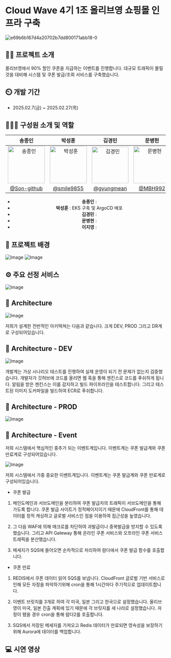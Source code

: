 # Cloud Wave 4기 1조 올리브영 쇼핑몰 인프라 구축
![e69b6b167d4a20702b7dd800171abb18-0](https://github.com/user-attachments/assets/981447fa-cd45-41e0-bba1-046567d8c971)

## 👨‍🏫 프로젝트 소개
올리브영에서 90% 할인 쿠폰을 지급하는 이벤트를 진행합니다. 대규모 트래픽이 몰릴것을 대비해 시스템 및 쿠폰 발급/조회 서비스를 구축했습니다.

## ⏲️ 개발 기간 
- 2025.02.7(금) ~ 2025.02.27(목)

  
## 🧑‍🤝‍🧑 구성원 소개 및 역할
<div align="center">

|  송종인  |  박성훈  |  김경민  |  문병헌  |  이지영  |
| :-----: | :-----: |  :-----: |  :-----: |   :-----: | 
| <img width="116" alt="송종인" src="https://github.com/user-attachments/assets/04ffd101-0699-49bd-8ca4-04a8f9432aa3" /> | <img width="116" alt="박성훈" src="https://github.com/user-attachments/assets/2d95ede3-1867-4ee8-a0a7-44c86f94f9dd" />| <img width="115" alt="김경민" src="https://github.com/user-attachments/assets/9e61b2ae-3385-4cbe-82ce-118c4943000d" />| <img width="116" alt="문병헌" src="https://github.com/user-attachments/assets/7ebcbd47-e931-4da4-a4e1-d30428afab53" />| <img width="116" alt="이지영" src="https://github.com/user-attachments/assets/3ecf1a86-aa0c-4a83-a9cc-494eabf198d0" />
|[@Son-github](https://github.com/Son-github)| [@smile9855](https://github.com/smile9855)| [@gyungmean](https://github.com/gyungmean) | [@MBH992](https://github.com/MBH992) | [@lakedata](https://github.com/lakedata) | 


- **송종인** : 
- **박성훈** : EKS 구축 및 ArgoCD 배포
- **김경민** : 
- **문병현** : 
- **이지영** : 
 
</div>


## 📌 프로젝트 배경
![Image](https://github.com/user-attachments/assets/6aa3f88b-8e18-4523-b213-86f96fb6dc3b)
![Image](https://github.com/user-attachments/assets/3dd3a565-752a-448b-98e6-4717918054b2)

## ⚙️ 주요 선정 서비스
![Image](https://github.com/user-attachments/assets/6f75661c-977e-4573-8e17-607f78ea6909)

## 📝 Architecture
![Image](https://github.com/user-attachments/assets/28161e59-12c9-40e2-900f-0f8f941de8b3)

저희가 설계한 전반적인 아키텍쳐는 다음과 같습니다.
크게 DEV, PROD 그리고 DR계로 구성되어있습니다.

## 📝 Architecture - DEV
![Image](https://github.com/user-attachments/assets/55a69d09-a754-4ba8-b9d6-6b6ebbe159ce)

개발계는 가상 시나리오 테스트를 진행하여 실제 운영이 되기 전 문제가 없는지 검증했습니다.
개발자가 깃허브에 코드를 올리면 웹 훅을 통해 젠킨스로 코드를 푸쉬하게 됩니다.
알림을 받은 젠킨스는 이를 감지하고 빌드 파이프라인을 테스트합니다. 그리고 테스트된 이미지 도커파일을 빌드하여 ECR로 푸쉬합니다.

## 📝 Architecture - PROD
![Image](https://github.com/user-attachments/assets/a0ffe962-3471-444d-8404-1bc76601d763)

## 📝 Architecture - Event
저희 시스템에서 핵심적인 중추가 되는 이벤트계입니다.
이벤트계는 쿠폰 발급계와 쿠폰 만료계로 구성되어있습니다.

![Image](https://github.com/user-attachments/assets/8766074a-fb6e-45e0-8ef2-452ab5b64c90)

저희 시스템에서 가중 중요한 이벤트계입니다.
이벤트계는 쿠폰 발급계와 쿠폰 만료계로 구성되어있습니다.

- 쿠폰 발급

1.	메인도메인과 서브도메인을 분리하여 쿠폰 발급자의 트래픽이 서브도메인을 통해 가도록 합니다. 쿠폰 발급 사이트가 정적페이지이기 때문에 CloudFront를 통해 데이터를 정적 캐싱하고 글로벌 서비스인 점을 이용하여 접근성을 높였습니다.

2.	그 다음 WAF에 의해 매크로를 차단하여 과발급이나 중복발급을 방지할 수 있도록 했습니다. 그리고 API Gateway 통해 온라인 쿠폰 서비스와 오프라인 쿠폰 서비스 트래픽을 분산했습니다.

3.	메세지가 SQS에 들어오면 순차적으로 처리하여 람다에서 쿠폰 발급 함수를 호출합니다. 

- 쿠폰 만료

1.	REDIS에서 쿠폰 데이터 읽어 SQS를 보냅니다. CloudFront 글로벌 기반 서비스로 인해 모든 자정을 파악하기위해 cron을 통해 1시간마다 주기적으로 업데이트합니다.

2.	이벤트 브릿지를 3개로 하여 각 미국, 일본 그리고 한국으로 설정했습니다. 올리브영이 미국, 일본 진출 계획에 있기 때문에 각 브릿지를 세 나라로 설정했습니다. 자정이 됐을 경우 cron을 통해 람다2를 호출합니다.

3.	SQS에서 저장된 메세지를 가져오고 Redis 데이터가 만료되면 영속성을 보장하기 위해 Aurora에 데이터를 백업합니다.




## 💻 시연 영상





